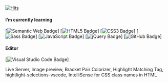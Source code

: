 [![Hits](https://hits.seeyoufarm.com/api/count/incr/badge.svg?url=https%3A%2F%2Fgithub.com%2F5eonhee%2Fhit-counter&count_bg=%23218BD7&title_bg=%239A9A9A&icon=bilibili.svg&icon_color=%23E7E7E7&title=hits&edge_flat=false)](https://hits.seeyoufarm.com)


#### I’m currently learning

[![Semantic Web Badge](http://img.shields.io/badge/Semantic%20Web-005A9C?style=for-the-badge&logo=Semantic%20Web&logoColor=white)]
[![HTML5 Badge](http://img.shields.io/badge/HTML5-E34F26?style=for-the-badge&logo=HTML5&logoColor=white)]
[![CSS3 Badge](http://img.shields.io/badge/CSS3-1572B6?style=for-the-badge&logo=CSS3&logoColor=white)]
[![Sass Badge](http://img.shields.io/badge/Sass-CC6699?style=for-the-badge&logo=Sass&logoColor=white)]
[![JavaScript Badge](http://img.shields.io/badge/JavaScript-F7DF1E?style=for-the-badge&logo=JavaScript&logoColor=white)]
[![jQuery Badge](http://img.shields.io/badge/jQuery-0769AD?style=for-the-badge&logo=jQuery&logoColor=white)]
[![GitHub Badge](http://img.shields.io/badge/GitHub-181717?style=for-the-badge&logo=GitHub&logoColor=white)]

#### Editor
[![Visual Studio Code Badge](http://img.shields.io/badge/Visual%20Studio%20Code-007ACC?style=for-the-badge&logo=Visual%20Studio%20Code&logoColor=white)]

Live Server, Image preview, Bracket Pair Colorizer, Highlight Matching Tag, hightlight-selections-vscode, IntelliSense for CSS class names in HTML
